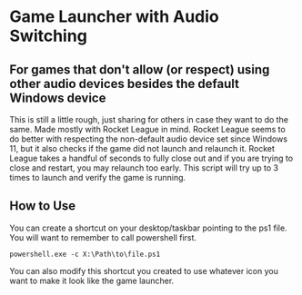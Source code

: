 # Game Launcher with Audio Switching

## For games that don't allow (or respect) using other audio devices besides the default Windows device

This is still a little rough, just sharing for others in case they want to do the same. Made mostly with Rocket League in mind. 
Rocket League seems to do better with respecting the non-default audio device set since Windows 11, but it also checks if the game did not launch and relaunch it. 
Rocket League takes a handful of seconds to fully close out and if you are trying to close and restart, you may relaunch too early. 
This script will try up to 3 times to launch and verify the game is running.


## How to Use

You can create a shortcut on your desktop/taskbar pointing to the ps1 file. You will want to remember to call powershell first.

`powershell.exe -c X:\Path\to\file.ps1`

You can also modify this shortcut you created to use whatever icon you want to make it look like the game launcher.
